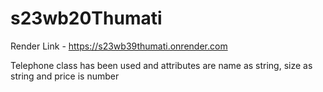 
# s23wb20Thumati

Render Link - https://s23wb39thumati.onrender.com

Telephone class has been used and attributes are name as string, size as string and price is number 